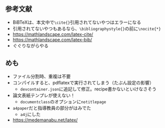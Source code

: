 ## 参考文献
- BiBTeXは、本文中で`\cite{}`引用されてないやつはエラーになる
- 引用されてないやつもあるなら、`\bibliographystyle{}`の前に`\nocite{*}`
- https://mathlandscape.com/latex-cite/
- https://mathlandscape.com/latex-bib/
- ぐぐりながらやる
## めも
- ファイル分割時、重複は不要
- コンパイルすると、pdflatexで実行されてしまう（たぶん設定の影響）
  - `devcontainer.json`に追記して修正。recipe書かないといけなさそう
- 論文表紙テンプレが使えない！
  - `documentclass`のオプションに`notitlepage`
- `a4paper`だと指導教員の部分がはみでた
  - `a4j`にした
- https://medemanabu.net/latex/